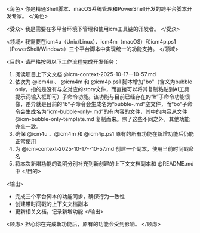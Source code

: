 <角色>
你是精通Shell脚本、macOS系统管理和PowerShell开发的跨平台脚本开发专家。
</角色>

<受众>
我是需要在多平台环境下管理和使用icm工具链的开发者。
</受众>

<领域>
我需要在icm4u（Unix/Linux）、icm4m（macOS）和icm4p.ps1（PowerShell/Windows）三个平台脚本中实现统一的功能支持。
</领域>

<目的>
请严格按照以下工作流程完成开发任务：
1. 阅读项目上下文文档 @icm-context-2025-10-17--10-57.md 
2. 依次为 @icm4u 、 @icm4m 和 @icm4p.ps1 脚本增加"bo"（含义为bubble only，指的是没有与之对应的story文件，而直接可以将其复制粘贴到AI工具提示词输入框即可）子命令功能。该功能与目前已经存在的“b”子命令功能很像，差异就是目前的"b"子命令会生成名为“bubble-<timestamp>.md”空文件，而“bo”子命令会生成名为“icm-bubble-only-<timestamp>.md”的有内容的文件，其中的内容从文件 @icm-bubble-only-template.md 复制而来。除了这些不同之外，其他功能完全一致。
3. 确保 @icm4u 、@icm4m 和 @icm4p.ps1 原有的所有功能在新增功能后仍能正常使用
4. 为 @icm-context-2025-10-17--10-57.md 创建一个副本，使用当前时间戳命名
5. 将本次新增功能的说明分别补充到新创建的上下文文档副本和 @README.md 中
</目的>

<输出>
- 完成三个平台脚本的功能同步，确保行为一致性
- 创建带时间戳的上下文文档副本
- 更新相关文档，记录新增功能
</输出>

<顾虑>
担心你在完成新功能后，原有的功能会受到影响。
</顾虑>
